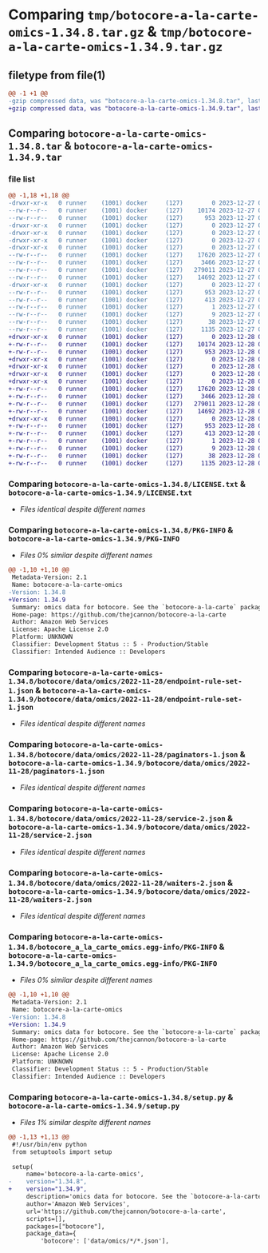 # Comparing `tmp/botocore-a-la-carte-omics-1.34.8.tar.gz` & `tmp/botocore-a-la-carte-omics-1.34.9.tar.gz`

## filetype from file(1)

```diff
@@ -1 +1 @@
-gzip compressed data, was "botocore-a-la-carte-omics-1.34.8.tar", last modified: Wed Dec 27 01:06:52 2023, max compression
+gzip compressed data, was "botocore-a-la-carte-omics-1.34.9.tar", last modified: Thu Dec 28 01:06:54 2023, max compression
```

## Comparing `botocore-a-la-carte-omics-1.34.8.tar` & `botocore-a-la-carte-omics-1.34.9.tar`

### file list

```diff
@@ -1,18 +1,18 @@
-drwxr-xr-x   0 runner    (1001) docker     (127)        0 2023-12-27 01:06:52.695343 botocore-a-la-carte-omics-1.34.8/
--rw-r--r--   0 runner    (1001) docker     (127)    10174 2023-12-27 01:06:52.000000 botocore-a-la-carte-omics-1.34.8/LICENSE.txt
--rw-r--r--   0 runner    (1001) docker     (127)      953 2023-12-27 01:06:52.695343 botocore-a-la-carte-omics-1.34.8/PKG-INFO
-drwxr-xr-x   0 runner    (1001) docker     (127)        0 2023-12-27 01:06:52.695343 botocore-a-la-carte-omics-1.34.8/botocore/
-drwxr-xr-x   0 runner    (1001) docker     (127)        0 2023-12-27 01:06:52.695343 botocore-a-la-carte-omics-1.34.8/botocore/data/
-drwxr-xr-x   0 runner    (1001) docker     (127)        0 2023-12-27 01:06:52.695343 botocore-a-la-carte-omics-1.34.8/botocore/data/omics/
-drwxr-xr-x   0 runner    (1001) docker     (127)        0 2023-12-27 01:06:52.695343 botocore-a-la-carte-omics-1.34.8/botocore/data/omics/2022-11-28/
--rw-r--r--   0 runner    (1001) docker     (127)    17620 2023-12-27 01:06:29.000000 botocore-a-la-carte-omics-1.34.8/botocore/data/omics/2022-11-28/endpoint-rule-set-1.json
--rw-r--r--   0 runner    (1001) docker     (127)     3466 2023-12-27 01:06:29.000000 botocore-a-la-carte-omics-1.34.8/botocore/data/omics/2022-11-28/paginators-1.json
--rw-r--r--   0 runner    (1001) docker     (127)   279011 2023-12-27 01:06:29.000000 botocore-a-la-carte-omics-1.34.8/botocore/data/omics/2022-11-28/service-2.json
--rw-r--r--   0 runner    (1001) docker     (127)    14692 2023-12-27 01:06:29.000000 botocore-a-la-carte-omics-1.34.8/botocore/data/omics/2022-11-28/waiters-2.json
-drwxr-xr-x   0 runner    (1001) docker     (127)        0 2023-12-27 01:06:52.695343 botocore-a-la-carte-omics-1.34.8/botocore_a_la_carte_omics.egg-info/
--rw-r--r--   0 runner    (1001) docker     (127)      953 2023-12-27 01:06:52.000000 botocore-a-la-carte-omics-1.34.8/botocore_a_la_carte_omics.egg-info/PKG-INFO
--rw-r--r--   0 runner    (1001) docker     (127)      413 2023-12-27 01:06:52.000000 botocore-a-la-carte-omics-1.34.8/botocore_a_la_carte_omics.egg-info/SOURCES.txt
--rw-r--r--   0 runner    (1001) docker     (127)        1 2023-12-27 01:06:52.000000 botocore-a-la-carte-omics-1.34.8/botocore_a_la_carte_omics.egg-info/dependency_links.txt
--rw-r--r--   0 runner    (1001) docker     (127)        9 2023-12-27 01:06:52.000000 botocore-a-la-carte-omics-1.34.8/botocore_a_la_carte_omics.egg-info/top_level.txt
--rw-r--r--   0 runner    (1001) docker     (127)       38 2023-12-27 01:06:52.695343 botocore-a-la-carte-omics-1.34.8/setup.cfg
--rw-r--r--   0 runner    (1001) docker     (127)     1135 2023-12-27 01:06:52.000000 botocore-a-la-carte-omics-1.34.8/setup.py
+drwxr-xr-x   0 runner    (1001) docker     (127)        0 2023-12-28 01:06:54.318378 botocore-a-la-carte-omics-1.34.9/
+-rw-r--r--   0 runner    (1001) docker     (127)    10174 2023-12-28 01:06:54.000000 botocore-a-la-carte-omics-1.34.9/LICENSE.txt
+-rw-r--r--   0 runner    (1001) docker     (127)      953 2023-12-28 01:06:54.318378 botocore-a-la-carte-omics-1.34.9/PKG-INFO
+drwxr-xr-x   0 runner    (1001) docker     (127)        0 2023-12-28 01:06:54.314378 botocore-a-la-carte-omics-1.34.9/botocore/
+drwxr-xr-x   0 runner    (1001) docker     (127)        0 2023-12-28 01:06:54.314378 botocore-a-la-carte-omics-1.34.9/botocore/data/
+drwxr-xr-x   0 runner    (1001) docker     (127)        0 2023-12-28 01:06:54.314378 botocore-a-la-carte-omics-1.34.9/botocore/data/omics/
+drwxr-xr-x   0 runner    (1001) docker     (127)        0 2023-12-28 01:06:54.318378 botocore-a-la-carte-omics-1.34.9/botocore/data/omics/2022-11-28/
+-rw-r--r--   0 runner    (1001) docker     (127)    17620 2023-12-28 01:06:26.000000 botocore-a-la-carte-omics-1.34.9/botocore/data/omics/2022-11-28/endpoint-rule-set-1.json
+-rw-r--r--   0 runner    (1001) docker     (127)     3466 2023-12-28 01:06:26.000000 botocore-a-la-carte-omics-1.34.9/botocore/data/omics/2022-11-28/paginators-1.json
+-rw-r--r--   0 runner    (1001) docker     (127)   279011 2023-12-28 01:06:26.000000 botocore-a-la-carte-omics-1.34.9/botocore/data/omics/2022-11-28/service-2.json
+-rw-r--r--   0 runner    (1001) docker     (127)    14692 2023-12-28 01:06:26.000000 botocore-a-la-carte-omics-1.34.9/botocore/data/omics/2022-11-28/waiters-2.json
+drwxr-xr-x   0 runner    (1001) docker     (127)        0 2023-12-28 01:06:54.318378 botocore-a-la-carte-omics-1.34.9/botocore_a_la_carte_omics.egg-info/
+-rw-r--r--   0 runner    (1001) docker     (127)      953 2023-12-28 01:06:54.000000 botocore-a-la-carte-omics-1.34.9/botocore_a_la_carte_omics.egg-info/PKG-INFO
+-rw-r--r--   0 runner    (1001) docker     (127)      413 2023-12-28 01:06:54.000000 botocore-a-la-carte-omics-1.34.9/botocore_a_la_carte_omics.egg-info/SOURCES.txt
+-rw-r--r--   0 runner    (1001) docker     (127)        1 2023-12-28 01:06:54.000000 botocore-a-la-carte-omics-1.34.9/botocore_a_la_carte_omics.egg-info/dependency_links.txt
+-rw-r--r--   0 runner    (1001) docker     (127)        9 2023-12-28 01:06:54.000000 botocore-a-la-carte-omics-1.34.9/botocore_a_la_carte_omics.egg-info/top_level.txt
+-rw-r--r--   0 runner    (1001) docker     (127)       38 2023-12-28 01:06:54.318378 botocore-a-la-carte-omics-1.34.9/setup.cfg
+-rw-r--r--   0 runner    (1001) docker     (127)     1135 2023-12-28 01:06:54.000000 botocore-a-la-carte-omics-1.34.9/setup.py
```

### Comparing `botocore-a-la-carte-omics-1.34.8/LICENSE.txt` & `botocore-a-la-carte-omics-1.34.9/LICENSE.txt`

 * *Files identical despite different names*

### Comparing `botocore-a-la-carte-omics-1.34.8/PKG-INFO` & `botocore-a-la-carte-omics-1.34.9/PKG-INFO`

 * *Files 0% similar despite different names*

```diff
@@ -1,10 +1,10 @@
 Metadata-Version: 2.1
 Name: botocore-a-la-carte-omics
-Version: 1.34.8
+Version: 1.34.9
 Summary: omics data for botocore. See the `botocore-a-la-carte` package for more info.
 Home-page: https://github.com/thejcannon/botocore-a-la-carte
 Author: Amazon Web Services
 License: Apache License 2.0
 Platform: UNKNOWN
 Classifier: Development Status :: 5 - Production/Stable
 Classifier: Intended Audience :: Developers
```

### Comparing `botocore-a-la-carte-omics-1.34.8/botocore/data/omics/2022-11-28/endpoint-rule-set-1.json` & `botocore-a-la-carte-omics-1.34.9/botocore/data/omics/2022-11-28/endpoint-rule-set-1.json`

 * *Files identical despite different names*

### Comparing `botocore-a-la-carte-omics-1.34.8/botocore/data/omics/2022-11-28/paginators-1.json` & `botocore-a-la-carte-omics-1.34.9/botocore/data/omics/2022-11-28/paginators-1.json`

 * *Files identical despite different names*

### Comparing `botocore-a-la-carte-omics-1.34.8/botocore/data/omics/2022-11-28/service-2.json` & `botocore-a-la-carte-omics-1.34.9/botocore/data/omics/2022-11-28/service-2.json`

 * *Files identical despite different names*

### Comparing `botocore-a-la-carte-omics-1.34.8/botocore/data/omics/2022-11-28/waiters-2.json` & `botocore-a-la-carte-omics-1.34.9/botocore/data/omics/2022-11-28/waiters-2.json`

 * *Files identical despite different names*

### Comparing `botocore-a-la-carte-omics-1.34.8/botocore_a_la_carte_omics.egg-info/PKG-INFO` & `botocore-a-la-carte-omics-1.34.9/botocore_a_la_carte_omics.egg-info/PKG-INFO`

 * *Files 0% similar despite different names*

```diff
@@ -1,10 +1,10 @@
 Metadata-Version: 2.1
 Name: botocore-a-la-carte-omics
-Version: 1.34.8
+Version: 1.34.9
 Summary: omics data for botocore. See the `botocore-a-la-carte` package for more info.
 Home-page: https://github.com/thejcannon/botocore-a-la-carte
 Author: Amazon Web Services
 License: Apache License 2.0
 Platform: UNKNOWN
 Classifier: Development Status :: 5 - Production/Stable
 Classifier: Intended Audience :: Developers
```

### Comparing `botocore-a-la-carte-omics-1.34.8/setup.py` & `botocore-a-la-carte-omics-1.34.9/setup.py`

 * *Files 1% similar despite different names*

```diff
@@ -1,13 +1,13 @@
 #!/usr/bin/env python
 from setuptools import setup
 
 setup(
     name='botocore-a-la-carte-omics',
-    version="1.34.8",
+    version="1.34.9",
     description='omics data for botocore. See the `botocore-a-la-carte` package for more info.',
     author='Amazon Web Services',
     url='https://github.com/thejcannon/botocore-a-la-carte',
     scripts=[],
     packages=["botocore"],
     package_data={
         'botocore': ['data/omics/*/*.json'],
```

